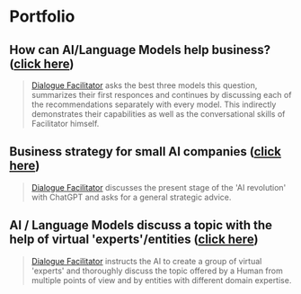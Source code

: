 # Portfolio
## How can AI/Language Models help business? ([click here](https://github.com/ai-dialogue-facilitator/how-can-ai-help-business?tab=readme-ov-file#how-can-ailanguage-models-help-business))
> [Dialogue Facilitator](https://github.com/alxfed) asks the best three models this question, summarizes their first responces and continues by discussing each of the recommendations separately with every model. This indirectly demonstrates their capabilities as well as the conversational skills of Facilitator himself.

## Business strategy for small AI companies ([click here](https://github.com/ai-dialogue-facilitator/business-strategy/blob/main/README.md))
> [Dialogue Facilitator](https://github.com/alxfed) discusses the present stage of the 'AI revolution' with ChatGPT and asks for a general strategic advice.

## AI / Language Models discuss a topic with the help of virtual 'experts'/entities ([click here](https://github.com/ai-dialogue-facilitator/discussion-with-experts/blob/main/README.md#discussion-with-virtual-experts))
> [Dialogue Facilitator](https://github.com/alxfed) instructs the AI to create a group of virtual 'experts' and thoroughly discuss the topic offered by a Human from multiple points of view and by entities with different domain expertise.

